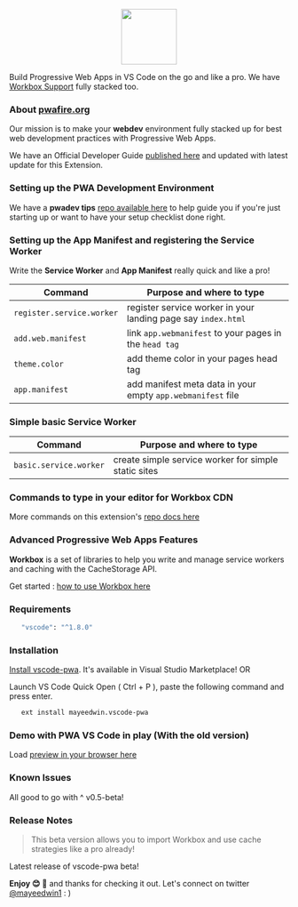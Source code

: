 <p align="center"><img src="https://cdn.glitch.com/9d392eb2-e56d-4c4b-9cac-ad56f7192984%2Fvscodepwa.png?v=1579375982686" height="100"/></p>

Build Progressive Web Apps in VS Code on the go and like a pro. We have [Workbox Support](https://developers.google.com/web/tools/workbox/) fully stacked too.

### About [pwafire.org](https://pwafire.org)

Our mission is to make your **webdev** environment fully stacked up for best web development practices with Progressive Web Apps.

We have an Official Developer Guide [published here](https://pwafire.org/developer/docs/how-to-use-vscode-pwa-in-vscode/) and updated with latest update for this Extension.

### Setting up the PWA Development Environment

We have a **pwadev tips** [repo available here](https://github.com/mayeedwin/pwadev-tips) to help guide you if you're just starting up or want to have your setup checklist done right.

### Setting up the App Manifest and registering the Service Worker

Write the **Service Worker** and **App Manifest** really quick and like a pro!

| Command                   | Purpose and where to type                                     |
| ------------------------- | ------------------------------------------------------------- |
| `register.service.worker` | register service worker in your landing page say `index.html` |
| `add.web.manifest`        | link `app.webmanifest` to your pages in the `head tag`        |
| `theme.color`             | add theme color in your pages head tag                        |
| `app.manifest`            | add manifest meta data in your empty `app.webmanifest` file   |

### Simple basic Service Worker

| Command                | Purpose and where to type                            |
| ---------------------- | ---------------------------------------------------- |
| `basic.service.worker` | create simple service worker for simple static sites |

### Commands to type in your editor for Workbox CDN

More commands on this extension's [repo docs here](https://github.com/mayeedwin/vscode-pwa/docs)

### Advanced Progressive Web Apps Features

**Workbox** is a set of libraries to help you write and manage service workers and caching with the CacheStorage API.

Get started : [how to use Workbox here](https://developers.google.com/web/tools/workbox/guides/get-started)

### Requirements

```bash
   "vscode": "^1.8.0"
```

### Installation

[Install vscode-pwa](https://marketplace.visualstudio.com/items?itemName=mayeedwin.vscode-pwa). It's available in Visual Studio Marketplace! OR

Launch VS Code Quick Open ( Ctrl + P ), paste the following command and press enter.

```sh
   ext install mayeedwin.vscode-pwa
```

### Demo with PWA VS Code in play (With the old version)

Load [preview in your browser here](.github/images/vscode-pwa-vid.gif)

### Known Issues

All good to go with ^ v0.5-beta!

### Release Notes

> This beta version allows you to import Workbox and use cache strategies like a pro already!

Latest release of vscode-pwa beta!

**Enjoy 😊 🐥** and thanks for checking it out. Let's connect on twitter [@mayeedwin1](https://twitter.com/mayeedwin1) : )
